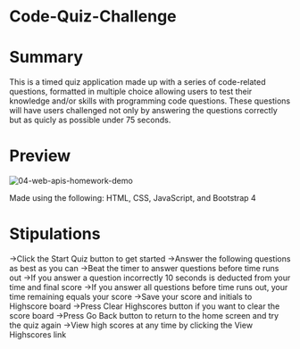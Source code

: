 # Code-Quiz-Challenge

# Summary
This is a timed quiz application made up with a series of code-related questions, formatted in multiple choice allowing users to test their knowledge and/or skills with programming code questions. These questions will have users challenged not only by answering the questions correctly but as quicly as possible under 75 seconds. 

# Preview
![04-web-apis-homework-demo](https://user-images.githubusercontent.com/70370805/97690341-f4aade80-1a40-11eb-8012-1873b7e6db9f.gif)

Made using the following: HTML, CSS, JavaScript, and Bootstrap 4

# Stipulations
&rightarrow;Click the Start Quiz button to get started
&rightarrow;Answer the following questions as best as you can 
&rightarrow;Beat the timer to answer questions before time runs out
&rightarrow;If you answer a question incorrectly 10 seconds is deducted from your time and final score
&rightarrow;If you answer all questions before time runs out, your time remaining equals your score
&rightarrow;Save your score and initials to Highscore board
&rightarrow;Press Clear Highscores button if you want to clear the score board
&rightarrow;Press Go Back button to return to the home screen and try the quiz again
&rightarrow;View high scores at any time by clicking the View Highscores link



